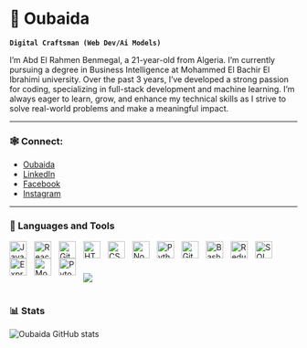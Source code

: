 # 🎉 Oubaida

**`Digital Craftsman (Web Dev/Ai Models)`**

I’m Abd El Rahmen Benmegal, a 21-year-old from
Algeria. I’m currently pursuing a degree in Business Intelligence at Mohammed El Bachir El Ibrahimi university.
Over the past 3 years, I’ve developed a strong passion for coding,
specializing in full-stack development and machine learning. I’m
always eager to learn, grow, and enhance my technical skills as I
strive to solve real-world problems and make a meaningful impact.

---

### 🕸 Connect:

- <a href="https://oubaida.vercel.app/" target="_blank">Oubaida</a>
- <a href="https://www.linkedin.com/in/benmegal-abdelrahmen-6107602a9/" target="_blank">LinkedIn</a>
- <a href="https://www.facebook.com/bng.abdo.77" target="_blank">Facebook</a>
- <a href="https://www.instagram.com/abd_r7men_/" target="_blank">Instagram</a>

---

### 🧰 Languages and Tools

<img align="left" alt="JavaScript" width="30px" style="padding-right:10px;" src="https://cdn.jsdelivr.net/gh/devicons/devicon@latest/icons/javascript/javascript-original.svg"/>
<img align="left" alt="React" width="30px" style="padding-right:10px;" src="https://cdn.jsdelivr.net/gh/devicons/devicon@latest/icons/react/react-original.svg" />
<img align="left" alt="Git" width="30px" style="padding-right:10px;" src="https://cdn.jsdelivr.net/gh/devicons/devicon/icons/git/git-original.svg" />
<img align="left" alt="HTML" width="30px" style="padding-right:10px;" src="https://cdn.jsdelivr.net/gh/devicons/devicon/icons/html5/html5-plain.svg" />
<img align="left" alt="CSS" width="30px" style="padding-right:10px;" src="https://cdn.jsdelivr.net/gh/devicons/devicon/icons/css3/css3-plain.svg" />
<img align="left" alt="NodeJS" width="30px" style="padding-right:10px;" src="https://cdn.jsdelivr.net/gh/devicons/devicon/icons/nodejs/nodejs-original.svg" />
<img align="left" alt="Python" width="30px" style="padding-right:10px;" src="https://cdn.jsdelivr.net/gh/devicons/devicon/icons/python/python-plain.svg" />
<img align="left" alt="GitHub" width="30px" style="padding-right:10px;" src="https://cdn.jsdelivr.net/gh/devicons/devicon/icons/github/github-original.svg" />
<img align="left" alt="Bash" width="30px" style="padding-right:10px;" src="https://cdn.jsdelivr.net/gh/devicons/devicon/icons/bash/bash-original.svg" />
<img align="left" alt="Redux" width="30px" style="padding-right:10px;" src="https://cdn.jsdelivr.net/gh/devicons/devicon@latest/icons/redux/redux-original.svg" />
<img  align="left" alt="SQL" width="30px" style="padding-right:10px;"  src="https://cdn.jsdelivr.net/gh/devicons/devicon@latest/icons/azuresqldatabase/azuresqldatabase-original.svg" />
<img  align="left" alt="Express" width="30px" style="padding-right:10px;"  src="https://cdn.jsdelivr.net/gh/devicons/devicon@latest/icons/express/express-original.svg" />
<img  align="left" alt="Mongodb" width="30px" style="padding-right:10px;"  src="https://cdn.jsdelivr.net/gh/devicons/devicon@latest/icons/mongodb/mongodb-original.svg" />
<img  align="left" alt="Pytorch" width="30px" style="padding-right:10px;"  src="https://cdn.jsdelivr.net/gh/devicons/devicon@latest/icons/pytorch/pytorch-original.svg" />

          
<br />

#

[<img src="https://custom-icon-badges.demolab.com/badge/-Subscribe%20For%20More-red?style=for-the-badge&logo=video&logoColor=white"/>](https://www.youtube.com/c/fknight?sub_confirmation=1)

#

### 📊 Stats

![Oubaida GitHub stats](https://github-readme-stats.vercel.app/api?username=Abd-El-Rahmen&show_icons=true&theme=gruvbox)


